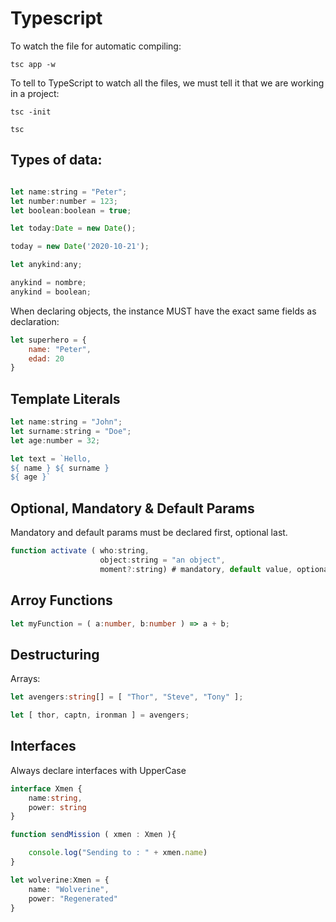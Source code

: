 # Typescript

To watch the file for automatic compiling: 

`tsc app -w`

To tell to TypeScript to watch all the files, we must tell it that we are working in a project:

`tsc -init`

`tsc`


## Types of data:

```javascript

let name:string = "Peter";
let number:number = 123;
let boolean:boolean = true;

let today:Date = new Date();

today = new Date('2020-10-21');

let anykind:any;

anykind = nombre;
anykind = boolean;
```

When declaring objects, the instance MUST have the exact same fields as declaration:

```javascript
let superhero = {
    name: "Peter",
    edad: 20
}
```

## Template Literals

```javascript
let name:string = "John";
let surname:string = "Doe";
let age:number = 32;

let text = `Hello,
${ name } ${ surname }
${ age }`

```

## Optional, Mandatory & Default Params

Mandatory and default params must be declared first, optional last.

```javascript
function activate ( who:string,
                    object:string = "an object",
                    moment?:string) # mandatory, default value, optional
```

## Arroy Functions

```typescript
let myFunction = ( a:number, b:number ) => a + b;
```

## Destructuring

Arrays:

```typescript
let avengers:string[] = [ "Thor", "Steve", "Tony" ];

let [ thor, captn, ironman ] = avengers;
```

## Interfaces

Always declare interfaces with UpperCase

```typescript
interface Xmen {
    name:string,
    power: string
}

function sendMission ( xmen : Xmen ){

    console.log("Sending to : " + xmen.name)
}

let wolverine:Xmen = {
    name: "Wolverine",
    power: "Regenerated"
}
```

